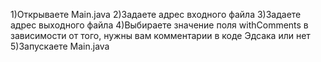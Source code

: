 1)Открываете Main.java
2)Задаете адрес входного файла
3)Задаете адрес выходного файла
4)Выбираете значение поля withComments
в зависимости от того, нужны вам комментарии в коде Эдсака
или нет
5)Запускаете Main.java

